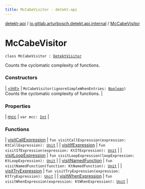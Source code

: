 ```yaml
---
title: McCabeVisitor - detekt-api
---
```


[detekt-api](../../index.html) / [io.gitlab.arturbosch.detekt.api.internal](../index.html) / [McCabeVisitor](./index.html)

# McCabeVisitor

`class McCabeVisitor : `[`DetektVisitor`](../../io.gitlab.arturbosch.detekt.api/-detekt-visitor/index.html)

Counts the cyclomatic complexity of functions.

### Constructors

| [&lt;init&gt;](-init-.html) | `McCabeVisitor(ignoreSimpleWhenEntries: `[`Boolean`](https://kotlinlang.org/api/latest/jvm/stdlib/kotlin/-boolean/index.html)`)`<br>Counts the cyclomatic complexity of functions. |

### Properties

| [mcc](mcc.html) | `var mcc: `[`Int`](https://kotlinlang.org/api/latest/jvm/stdlib/kotlin/-int/index.html) |

### Functions

| [visitCallExpression](visit-call-expression.html) | `fun visitCallExpression(expression: KtCallExpression): `[`Unit`](https://kotlinlang.org/api/latest/jvm/stdlib/kotlin/-unit/index.html) |
| [visitIfExpression](visit-if-expression.html) | `fun visitIfExpression(expression: KtIfExpression): `[`Unit`](https://kotlinlang.org/api/latest/jvm/stdlib/kotlin/-unit/index.html) |
| [visitLoopExpression](visit-loop-expression.html) | `fun visitLoopExpression(loopExpression: KtLoopExpression): `[`Unit`](https://kotlinlang.org/api/latest/jvm/stdlib/kotlin/-unit/index.html) |
| [visitNamedFunction](visit-named-function.html) | `fun visitNamedFunction(function: KtNamedFunction): `[`Unit`](https://kotlinlang.org/api/latest/jvm/stdlib/kotlin/-unit/index.html) |
| [visitTryExpression](visit-try-expression.html) | `fun visitTryExpression(expression: KtTryExpression): `[`Unit`](https://kotlinlang.org/api/latest/jvm/stdlib/kotlin/-unit/index.html) |
| [visitWhenExpression](visit-when-expression.html) | `fun visitWhenExpression(expression: KtWhenExpression): `[`Unit`](https://kotlinlang.org/api/latest/jvm/stdlib/kotlin/-unit/index.html) |


